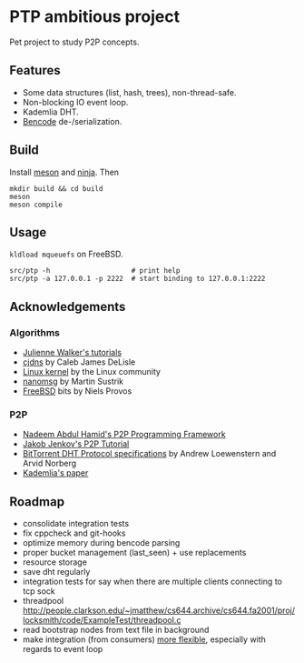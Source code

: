 # PTP ambitious project

Pet project to study P2P concepts.

## Features

* Some data structures (list, hash, trees), non-thread-safe.
* Non-blocking IO event loop.
* Kademlia DHT.
* [Bencode](https://www.bittorrent.org/beps/bep_0003.html) de-/serialization.

## Build

Install [meson](https://mesonbuild.com/) and [ninja](https://ninja-build.org/).
Then

    mkdir build && cd build
    meson
    meson compile

## Usage

`kldload mqueuefs` on FreeBSD.

    src/ptp -h                    # print help
    src/ptp -a 127.0.0.1 -p 2222  # start binding to 127.0.0.1:2222

## Acknowledgements

### Algorithms

* [Julienne Walker's tutorials](http://www.eternallyconfuzzled.com/)
* [cjdns](https://github.com/cjdelisle/cjdns/) by Caleb James DeLisle
* [Linux kernel](https://www.kernel.org/) by the Linux community
* [nanomsg](https://github.com/nanomsg/nanomsg) by Martin Sustrik
* [FreeBSD](http://www.FreeBSD.org/) bits by Niels Provos

### P2P

* [Nadeem Abdul Hamid's P2P Programming Framework](http://cs.berry.edu/~nhamid/p2p/framework-python.html)
* [Jakob Jenkov's P2P Tutorial](http://tutorials.jenkov.com/p2p/disorganized-network.html)
* [BitTorrent DHT Protocol specifications](http://www.bittorrent.org/beps/bep_0005.html) by
  Andrew Loewenstern and Arvid Norberg
* [Kademlia's paper](http://www.scs.stanford.edu/~dm/home/papers/maymounkov:kademlia.ps.gz)

## Roadmap

- consolidate integration tests
- fix cppcheck and git-hooks
- optimize memory during bencode parsing
- proper bucket management (last_seen) + use replacements
- resource storage
- save dht regularly
- integration tests for say when there are multiple clients connecting to tcp sock
- threadpool
  http://people.clarkson.edu/~jmatthew/cs644.archive/cs644.fa2001/proj/locksmith/code/ExampleTest/threadpool.c
- read bootstrap nodes from text file in background
- make integration (from consumers) [more flexible](./doc/kad_event_loops.md),
  especially with regards to event loop
